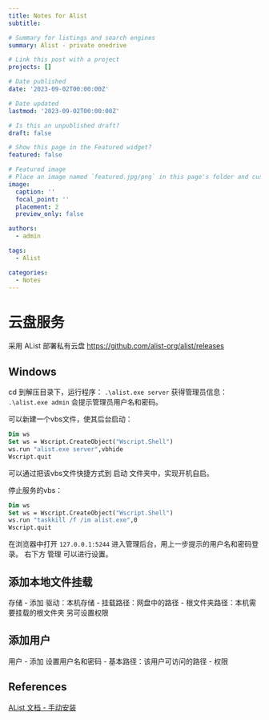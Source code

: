 ```yaml
---
title: Notes for Alist
subtitle: 

# Summary for listings and search engines
summary: Alist - private onedrive

# Link this post with a project
projects: []

# Date published
date: '2023-09-02T00:00:00Z'

# Date updated
lastmod: '2023-09-02T00:00:00Z'

# Is this an unpublished draft?
draft: false

# Show this page in the Featured widget?
featured: false

# Featured image
# Place an image named `featured.jpg/png` in this page's folder and customize its options here.
image:
  caption: ''
  focal_point: ''
  placement: 2
  preview_only: false

authors:
  - admin

tags:
  - Alist

categories:
  - Notes
---
```



# 云盘服务
采用 AList 部署私有云盘
https://github.com/alist-org/alist/releases

## Windows
cd 到解压目录下，运行程序：
` .\alist.exe server `
获得管理员信息：
` .\alist.exe admin `
会提示管理员用户名和密码。

可以新建一个vbs文件，使其后台启动：
``` vb
Dim ws
Set ws = Wscript.CreateObject("Wscript.Shell")
ws.run "alist.exe server",vbhide
Wscript.quit
```
可以通过把该vbs文件快捷方式到 启动 文件夹中，实现开机自启。

停止服务的vbs：
``` vb
Dim ws
Set ws = Wscript.CreateObject("Wscript.Shell")
ws.run "taskkill /f /im alist.exe",0
Wscript.quit
```

在浏览器中打开 ` 127.0.0.1:5244 ` 进入管理后台，用上一步提示的用户名和密码登录。
右下方 管理 可以进行设置。

## 添加本地文件挂载
存储 - 添加
驱动：本机存储 - 挂载路径：网盘中的路径 - 根文件夹路径：本机需要挂载的根文件夹
另可设置权限

## 添加用户
用户 - 添加
设置用户名和密码 - 基本路径：该用户可访问的路径 - 权限


## References
[AList 文档 - 手动安装](https://alist.nn.ci/zh/guide/install/manual.html)
